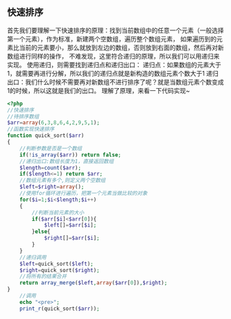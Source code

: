 ## 快速排序

首先我们要理解一下快速排序的原理：找到当前数组中的任意一个元素（一般选择第一个元素），作为标准，新建两个空数组，遍历整个数组元素，
如果遍历到的元素比当前的元素要小，那么就放到左边的数组，否则放到右面的数组，然后再对新数组进行同样的操作，
不难发现，这里符合递归的原理，所以我们可以用递归来实现。
使用递归，则需要找到递归点和递归出口：
递归点：如果数组的元素大于1，就需要再进行分解，所以我们的递归点就是新构造的数组元素个数大于1
递归出口：我们什么时候不需要再对新数组不进行排序了呢？就是当数组元素个数变成1的时候，所以这就是我们的出口。
理解了原理，来看一下代码实现~
```php
<?php
//快速排序
//待排序数组
$arr=array(6,3,8,6,4,2,9,5,1);
//函数实现快速排序
function quick_sort($arr)
{
    //判断参数是否是一个数组
    if(!is_array($arr)) return false;
    //递归出口:数组长度为1，直接返回数组
    $length=count($arr);
    if($length<=1) return $arr;
    //数组元素有多个,则定义两个空数组
    $left=$right=array();
    //使用for循环进行遍历，把第一个元素当做比较的对象
    for($i=1;$i<$length;$i++)
    {
        //判断当前元素的大小
        if($arr[$i]<$arr[0]){
            $left[]=$arr[$i];
        }else{
            $right[]=$arr[$i];
        }
    }
    //递归调用
    $left=quick_sort($left);
    $right=quick_sort($right);
    //将所有的结果合并
    return array_merge($left,array($arr[0]),$right);
}
    //调用
    echo "<pre>";
    print_r(quick_sort($arr));
```
